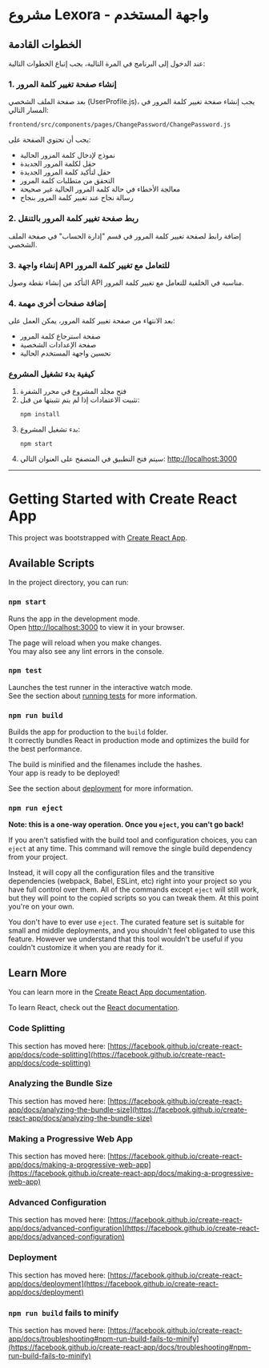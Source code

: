 # مشروع Lexora - واجهة المستخدم

## الخطوات القادمة

عند الدخول إلى البرنامج في المرة التالية، يجب إتباع الخطوات التالية:

### 1. إنشاء صفحة تغيير كلمة المرور

بعد صفحة الملف الشخصي (UserProfile.js)، يجب إنشاء صفحة تغيير كلمة المرور في المسار التالي:
```
frontend/src/components/pages/ChangePassword/ChangePassword.js
```

يجب أن تحتوي الصفحة على:
- نموذج لإدخال كلمة المرور الحالية
- حقل لكلمة المرور الجديدة
- حقل لتأكيد كلمة المرور الجديدة
- التحقق من متطلبات كلمة المرور
- معالجة الأخطاء في حالة كلمة المرور الحالية غير صحيحة
- رسالة نجاح عند تغيير كلمة المرور بنجاح

### 2. ربط صفحة تغيير كلمة المرور بالتنقل

إضافة رابط لصفحة تغيير كلمة المرور في قسم "إدارة الحساب" في صفحة الملف الشخصي.

### 3. إنشاء واجهة API للتعامل مع تغيير كلمة المرور

التأكد من إنشاء نقطة وصول API مناسبة في الخلفية للتعامل مع تغيير كلمة المرور.

### 4. إضافة صفحات أخرى مهمة

بعد الانتهاء من صفحة تغيير كلمة المرور، يمكن العمل على:
- صفحة استرجاع كلمة المرور
- صفحة الإعدادات الشخصية
- تحسين واجهة المستخدم الحالية

### كيفية بدء تشغيل المشروع

1. فتح مجلد المشروع في محرر الشفرة
2. تثبيت الاعتمادات إذا لم يتم تثبيتها من قبل:
   ```
   npm install
   ```
3. بدء تشغيل المشروع:
   ```
   npm start
   ```
4. سيتم فتح التطبيق في المتصفح على العنوان التالي:
   [http://localhost:3000](http://localhost:3000)

---

# Getting Started with Create React App

This project was bootstrapped with [Create React App](https://github.com/facebook/create-react-app).

## Available Scripts

In the project directory, you can run:

### `npm start`

Runs the app in the development mode.\
Open [http://localhost:3000](http://localhost:3000) to view it in your browser.

The page will reload when you make changes.\
You may also see any lint errors in the console.

### `npm test`

Launches the test runner in the interactive watch mode.\
See the section about [running tests](https://facebook.github.io/create-react-app/docs/running-tests) for more information.

### `npm run build`

Builds the app for production to the `build` folder.\
It correctly bundles React in production mode and optimizes the build for the best performance.

The build is minified and the filenames include the hashes.\
Your app is ready to be deployed!

See the section about [deployment](https://facebook.github.io/create-react-app/docs/deployment) for more information.

### `npm run eject`

**Note: this is a one-way operation. Once you `eject`, you can't go back!**

If you aren't satisfied with the build tool and configuration choices, you can `eject` at any time. This command will remove the single build dependency from your project.

Instead, it will copy all the configuration files and the transitive dependencies (webpack, Babel, ESLint, etc) right into your project so you have full control over them. All of the commands except `eject` will still work, but they will point to the copied scripts so you can tweak them. At this point you're on your own.

You don't have to ever use `eject`. The curated feature set is suitable for small and middle deployments, and you shouldn't feel obligated to use this feature. However we understand that this tool wouldn't be useful if you couldn't customize it when you are ready for it.

## Learn More

You can learn more in the [Create React App documentation](https://facebook.github.io/create-react-app/docs/getting-started).

To learn React, check out the [React documentation](https://reactjs.org/).

### Code Splitting

This section has moved here: [https://facebook.github.io/create-react-app/docs/code-splitting](https://facebook.github.io/create-react-app/docs/code-splitting)

### Analyzing the Bundle Size

This section has moved here: [https://facebook.github.io/create-react-app/docs/analyzing-the-bundle-size](https://facebook.github.io/create-react-app/docs/analyzing-the-bundle-size)

### Making a Progressive Web App

This section has moved here: [https://facebook.github.io/create-react-app/docs/making-a-progressive-web-app](https://facebook.github.io/create-react-app/docs/making-a-progressive-web-app)

### Advanced Configuration

This section has moved here: [https://facebook.github.io/create-react-app/docs/advanced-configuration](https://facebook.github.io/create-react-app/docs/advanced-configuration)

### Deployment

This section has moved here: [https://facebook.github.io/create-react-app/docs/deployment](https://facebook.github.io/create-react-app/docs/deployment)

### `npm run build` fails to minify

This section has moved here: [https://facebook.github.io/create-react-app/docs/troubleshooting#npm-run-build-fails-to-minify](https://facebook.github.io/create-react-app/docs/troubleshooting#npm-run-build-fails-to-minify)
